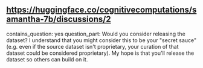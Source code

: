 ## https://huggingface.co/cognitivecomputations/samantha-7b/discussions/2

contains_question: yes
question_part: Would you consider releasing the dataset?  I understand that you might consider this to be your "secret sauce" (e.g. even if the source dataset isn't proprietary, your curation of that dataset could be considered proprietary).  My hope is that you'll release the dataset so others can build on it.